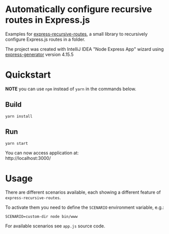 # Automatically configure recursive routes in Express.js

Examples for [express-recursive-routes](https://github.com/megadix/express-recursive-routes), a small library to
recursively configure Express.js routes in a folder.

The project was created with IntelliJ IDEA "Node Express App" wizard using
[express-generator](https://www.npmjs.com/package/express-generator) version 4.15.5

# Quickstart

**NOTE** you can use `npm` instead of `yarn` in the commands below.

## Build

```
yarn install
```

## Run

```
yarn start
```

You can now access application at:  
http://localhost:3000/

# Usage

There are different scenarios available, each showing a different feature of `express-recursive-routes`.

To activate them you need to define the `SCENARIO` environment variable, e.g.:

```
SCENARIO=custom-dir node bin/www
```

For available scenarios see `app.js` source code.

